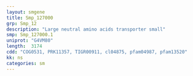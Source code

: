 ```yaml
---
layout: smgene
title: Smp_127000
grp: Smp_12
description: "Large neutral amino acids transporter small"
smp: Smp_127000.1
uniprot: "G4VM80"
length:  3174
cdd: "COG0531, PRK11357, TIGR00911, cl04875, pfam04987, pfam13520"
kk: ns
categories: sm
---
```

